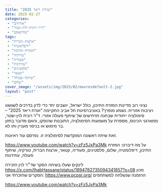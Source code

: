 ```yaml
---
title: "ועידת ריאד 2025"
date: 2025-02-27
categories: 
 - "אורחים"
 - "ד״ר-רונית-לוין-שנור"
 - "פודקאסט"
tags: 
 - "ארצות-הברית"
 - "דיפלומטיה"
 - "המזרח-התיכון"
 - "טורקיה"
 - "סעודיה"
 - "עתידנות"
 - "פלסטינים"
 - "קטאר"
 - "שיתוף-פעולה"
 - "שלום"
cover_image: "/assets/img/2025/02/maxresdefault-2.jpg"
layout: "post"
---
```


נציגי רוב מדינות המזרח התיכון, כולל ישראל, יושבים יחד כדי לדון בדרכים לשגשוג ויציבות אזורית. נשמע מופרך? באוניברסיטת תל אביב התקיימה “ועדת ריאד 2025” – סימולציה ייחודית שבחנה תרחישים של שיתוף פעולה אזורי. ד”ר רונית לוין-שנור, ממארגני הכינוס, מספרת על משמעות הסימולציה, התובנות שהופקו, והאם מדובר בחזון בר מימוש או בניסוי מעניין ותו לא.

זאת שיחה ראשונה המוקדשת לסימולציה זו. נפרסם עוד ראיונות.

<https://www.youtube.com/watch?v=zFz5JxPa3Mk>
על מה דיברנו: המזרח התיכון, דיפלומטיה, שלום, פלסטינים, סעודיה, קטאר, ארצות הברית, טורקיה, שיתוף פעולה, עתידנות

לינקים שעלו בשיחה
הסקר שד״ר לוין הזכירה <https://x.com/IhabHassane/status/1894782735094341857?s=08>
מכון הסקרים שהזכרתי אני: <https://www.pcpsr.org/>
ההזמנה שנשלחה למשתתפים

<https://www.youtube.com/watch?v=zFz5JxPa3Mk>
